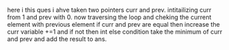 here i this ques i ahve taken two pointers curr and prev.
intitailizing curr from 1 and prev with 0.
now traversing the loop and cheking the current element with previous element if curr and prev are equal then  increase the curr variable +=1 and if not then
int else condition take the minimum of curr and prev and add the result to ans.